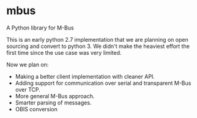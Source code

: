 # mbus
A Python library for M-Bus

This is an early python 2.7 implementation that we are planning on
open sourcing and convert to python 3. We didn't make the heaviest effort the
first time since the use case was very limited.

Now we plan on:

   * Making a better client implementation with cleaner API.
   * Adding support for communication over serial and transparent M-Bus over TCP.
   * More general M-Bus approach.
   * Smarter parsing of messages.
   * OBIS conversion
